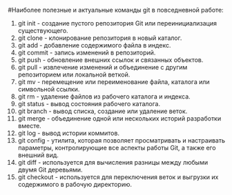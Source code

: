 #Наиболее полезные и актуальные команды git в повседневной работе:
1. git init - создание пустого репозитория Git или переинициализация существующего.
2. git clone - клонирование репозитория в новый каталог.
3. git add - добавление содержимого файла в индекс.
4. git commit - запись изменений в репозиторий.
5. git push - обновление внешних ссылок и связанных объектов.
6. git pull - извлечение изменений и объединение с другим репозиторием или локальной веткой.
7. git mv - перемещение или переименование файла, каталога или символьной ссылки.
8. git rm - удаление файлов из рабочего каталога и индекса.
9. git status - вывод состояния рабочего каталога.
10. git branch - вывод списка, создание или удаление веток.
11. git merge - объединение одной или нескольких историй разработки вместе.
12. git log - вывод истории коммитов.
13. git config - утилита, которая позволяет просматривать и настраивать параметры, контролирующие все аспекты работы Git, а также его внешний вид.
14. git diff - используется для вычисления разницы между любыми двумя Git деревьями.
15. git checkout - используется для переключения веток и выгрузки их содержимого в рабочую директорию.
